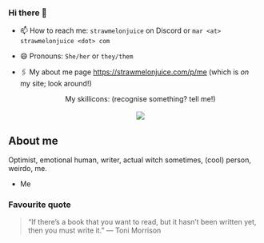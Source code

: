 ### Hi there 👋

- 📫 How to reach me: `strawmelonjuice` on Discord or `mar <at> strawmelonjuice <dot> com`
- 😄 Pronouns: `She/her` or `they/them`
- 🖇 My about me page <https://strawmelonjuice.com/p/me> (which is _on_ my site; look around!)



   <p align="center">
      My skillicons: (recognise something? tell me!)<br><br>
  <a href="https://github.com/lelouchfr/skill-icons">
    <img src="https://go-skill-icons.vercel.app/api/icons?i=windows,ts,sass,raspberrypi,rust,c,pnpm,phpstorm,php,obsidian,neovim,npm,nodejs,md,linux,js,html,go,github,gleam,git,figma,electron,express,discordjs,discord,cloudflare,css,tailwindcss,bash,bun,actix,arch,fedora,redhat,postgresql,mysql&theme=light" />
  </a>
</p>

## About me
Optimist, emotional human, writer, actual witch sometimes, (cool) person, weirdo, me.
- Me

### Favourite quote
> “If there’s a book that you want to read, but it hasn’t been written yet, then you must write it.”
> ― Toni Morrison

